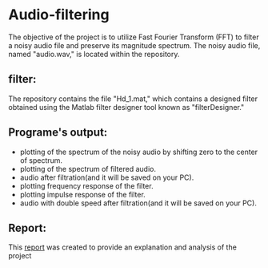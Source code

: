# Audio-filtering
The objective of the project is to utilize Fast Fourier Transform (FFT) to filter a noisy audio file and preserve its magnitude spectrum. The noisy audio file, named "audio.wav," is located within the repository.
## filter:
The repository contains the file "Hd_1.mat," which contains a designed filter obtained using the Matlab filter designer tool known as "filterDesigner."
## Programe's output:
- plotting of the spectrum of the noisy audio by shifting zero to the center of spectrum.   
- plotting of the spectrum of filtered audio.   
- audio after filtration(and it will be saved on your PC).  
- plotting frequency response of the filter.  
- plotting impulse response of the filter.  
- audio with double speed after filtration(and it will be saved on your PC).
## Report:
This [report](https://drive.google.com/file/d/187yQkVNXcGhPlawoR7YSmbG1ObuVA1Up/view?usp=sharing) was created to provide an explanation and analysis of the project
